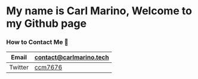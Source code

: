 # My name is Carl Marino, Welcome to my Github page

### How to Contact Me 📱
|Email| contact@carlmarino.tech | 
--- | --- 
|Twitter| [ccm7676](https://twitter.com/ccm7676/) |
